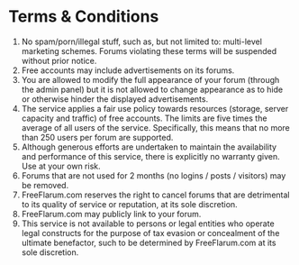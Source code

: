# Terms & Conditions

1. No spam/porn/illegal stuff, such as, but not limited to: multi-level marketing schemes. Forums violating these terms will be suspended without prior notice.
1. Free accounts may include advertisements on its forums.
1. You are allowed to modify the full appearance of your forum (through the admin panel) but it is not allowed to change appearance as to hide or otherwise hinder the displayed advertisements.
1. The service applies a fair use policy towards resources (storage, server capacity and traffic) of free accounts. The limits are five times the average of all users of the service. Specifically, this means that no more than 250 users per forum are supported.
1. Although generous efforts are undertaken to maintain the availability and performance of this service, there is explicitly no warranty given. Use at your own risk.
1. Forums that are not used for 2 months (no logins / posts / visitors) may be removed.
1. FreeFlarum.com reserves the right to cancel forums that are detrimental to its quality of service or reputation, at its sole discretion. 
1. FreeFlarum.com may publicly link to your forum.
1. This service is not available to persons or legal entities who operate legal constructs for the purpose of tax evasion or concealment of the ultimate benefactor, such to be determined by FreeFlarum.com at its sole discretion.
